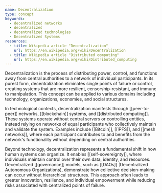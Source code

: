 ```yaml
---
name: Decentralization
type: concept
keywords:
  - decentralized networks
  - decentralized
  - decentralized technologies
  - Decentralized Systems
resources:
  - title: Wikipedia article "Decentralization"
    url: https://en.wikipedia.org/wiki/Decentralization
  - title: Wikipedia article "Distributed computing"
    url: https://en.wikipedia.org/wiki/Distributed_computing
---
```


Decentralization is the process of distributing power, control, and functions away from central authorities to a network of individual participants. In its purest form, decentralization eliminates single points of failure or control, creating systems that are more resilient, censorship-resistant, and immune to manipulation. This concept can be applied to various domains including technology, organizations, economies, and social structures.

In technological contexts, decentralization manifests through [[peer-to-peer]] networks, [[blockchain]] systems, and [[distributed computing]]. These systems operate without central servers or controlling entities, instead relying on networks of equal participants who collectively maintain and validate the system. Examples include [[Bitcoin]], [[IPFS]], and [[mesh networks]], where each participant contributes to and benefits from the network's functionality without depending on central authorities.

Beyond technology, decentralization represents a fundamental shift in how human systems can organize. It enables [[self-sovereignty]], where individuals maintain control over their own data, identity, and resources. Decentralized [[governance]] models, such as [[DAOs]] (Decentralized Autonomous Organizations), demonstrate how collective decision-making can occur without hierarchical structures. This approach often leads to greater innovation, resilience, and individual empowerment while reducing risks associated with centralized points of failure.